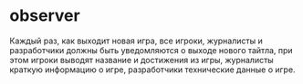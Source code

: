 # observer
Каждый раз, как выходит новая игра, все игроки, журналисты и разработчики должны быть уведомляются
о выходе нового тайтла, при этом игроки выводят название и достижения из игры, журналисты краткую информацию о игре, разработчики технические данные о игре.
